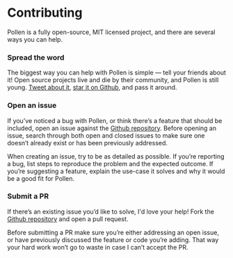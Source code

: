 # Contributing

Pollen is a fully open-source, MIT licensed project, and there are several ways you can help.

### Spread the word

The biggest way you can help with Pollen is simple — tell your friends about it! Open source projects live and die by their community, and Pollen is still young. [Tweet about it](https://twitter.com/intent/tweet?url=https%3A%2F%2Fpollen.style\&text=Pollen%2C%20utility%20CSS%20for%20the%20future), [star it on Github](https://github.com/peppercornstudio/pollen/stargazers), and pass it around.

### Open an issue

If you’ve noticed a bug with Pollen, or think there’s a feature that should be included, open an issue against the [Github repository](https://github.com/peppercornstudio/pollen). Before opening an issue, search through both open and closed issues to make sure one doesn’t already exist or has been previously addressed.

When creating an issue, try to be as detailed as possible. If you’re reporting a bug, list steps to reproduce the problem and the expected outcome. If you’re suggesting a feature, explain the use-case it solves and why it would be a good fit for Pollen.

### Submit a PR

If there’s an existing issue you’d like to solve, I'd love your help! Fork the [Github repository](https://github.com/peppercornstudio/pollen) and open a pull request.

Before submitting a PR make sure you’re either addressing an open issue, or have previously discussed the feature or code you’re adding. That way your hard work won’t go to waste in case I can’t accept the PR.
